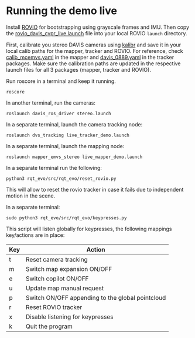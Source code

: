 # Running the demo live
Install [ROVIO](https://github.com/ethz-asl/rovio) for bootstrapping using grayscale frames and IMU.
Then copy the [rovio_davis_cvpr_live.launch]() file into your local ROVIO `launch` directory. 

First, calibrate you stereo DAVIS cameras using [kalibr](https://github.com/ethz-asl/kalibr) and save it in your local calib paths for the mapper, tracker and ROVIO. 
For reference, check [calib_mcemvs.yaml](/mapper_emvs_stereo/calib/calib_mcemvs.yaml) in the mapper and [davis_0889.yaml](dvs_tracking/parameters/calib/davis_0889.yaml) in the tracker packages.
Make sure the calibration paths are updated in the respective launch files for all 3 packages (mapper, tracker and ROVIO).

Run roscore in a terminal and keep it running.

    roscore

In another terminal, run the cameras:

    roslaunch davis_ros_driver stereo.launch

In a separate terminal, launch the camera tracking node:

    roslaunch dvs_tracking live_tracker_demo.launch

In a separate terminal, launch the mapping node:

    roslaunch mapper_emvs_stereo live_mapper_demo.launch

In a separate terminal run the following: 

    python3 rqt_evo/src/rqt_evo/reset_rovio.py

This will allow to reset the rovio tracker in case it fails due to independent motion in the scene.

In a separate terminal: 

    sudo python3 rqt_evo/src/rqt_evo/keypresses.py

This script will listen globally for keypresses, the following mappings key/actions are in place:

| Key | Action                                           |
|-----|--------------------------------------------------|
| t   | Reset camera tracking                            |
| m   | Switch map expansion ON/OFF                      |
| e   | Switch copilot ON/OFF                            |
| u   | Update map manual request                        |
| p   | Switch ON/OFF appending to the global pointcloud |
| r   | Reset ROVIO tracker                              |
| x   | Disable listening for keypresses                 |
| k   | Quit the program                                 |



